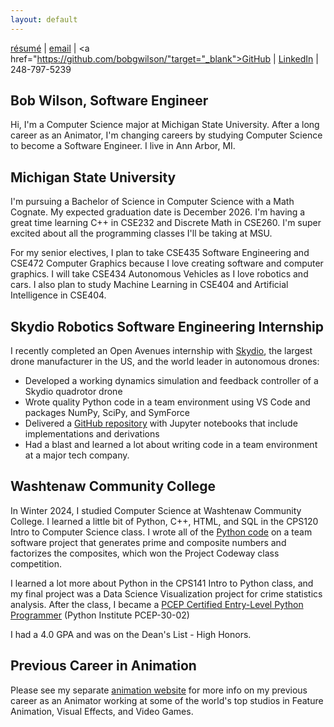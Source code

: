```yaml
---
layout: default
---
```


<a href="https://bobgwilson.github.io/bob-wilson-resume-computer-science.pdf" target="_blank">résumé</a> | [email](mailto:wilso169@msu.edu) | <a href="https://github.com/bobgwilson/"target="_blank">GitHub</a> | <a href="https://www.linkedin.com/in/bobgwilson/" target="_blank">LinkedIn</a> | 248-797-5239 

## Bob Wilson, Software Engineer
Hi, I'm a Computer Science major at Michigan State University. After a long career as an Animator, I'm changing careers by studying Computer Science to become a Software Engineer. I live in Ann Arbor, MI.

## Michigan State University
I'm pursuing a Bachelor of Science in Computer Science with a Math Cognate. My expected graduation date is December 2026. I'm having a great time learning C++ in CSE232 and Discrete Math in CSE260. I'm super excited about all the programming classes I'll be taking at MSU.

For my senior electives, I plan to take CSE435 Software Engineering and CSE472 Computer Graphics because I love creating software and computer graphics. I will take CSE434 Autonomous Vehicles as I love robotics and cars. I also plan to study Machine Learning in CSE404 and Artificial Intelligence in CSE404.


## Skydio Robotics Software Engineering Internship

I recently completed an Open Avenues internship with [Skydio](https://www.skydio.com/), the largest drone manufacturer in the US, and the world leader in autonomous drones:

* Developed a working dynamics simulation and feedback controller of a Skydio quadrotor drone
* Wrote quality Python code in a team environment using VS Code and packages NumPy, SciPy, and SymForce
* Delivered a [GitHub repository](https://github.com/bobgwilson/skydio-quadrotor/blob/main/5-Controller-Full.ipynb) with Jupyter notebooks that include implementations and derivations
* Had a blast and learned a lot about writing code in a team environment at a major tech company.


## Washtenaw Community College
In Winter 2024, I studied Computer Science at Washtenaw Community College. I learned a little bit of Python, C++, HTML, and SQL in the CPS120 Intro to Computer Science class. I wrote all of the [Python code](https://github.com/bobgwilson/prime-numbers/blob/main/prime_numbers.py) on a team software project that generates prime and composite numbers and factorizes the composites, which won the Project Codeway class competition.

I learned a lot more about Python in the CPS141 Intro to Python class, and my final project was a Data Science Visualization project for crime statistics analysis. After the class, I became a [PCEP Certified Entry-Level Python Programmer](https://verify.openedg.org/?id=WLFT.A1TC.sJXu) (Python Institute PCEP-30-02)

I had a 4.0 GPA and was on the Dean's List - High Honors.


## Previous Career in Animation

Please see my separate [animation website](http://www.bobwilsonanimation.com/) for more info on my previous career as an Animator working at some of the world's top studios in Feature Animation, Visual Effects, and Video Games.

